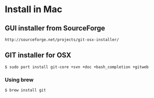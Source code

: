 # Install in Mac
## GUI installer from SourceForge
    http://sourceforge.net/projects/git-osx-installer/
## GIT installer for OSX
    $ sudo port install git-core +svn +doc +bash_completion +gitweb
### Using brew
    $ brew install git